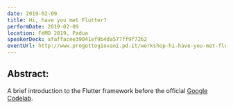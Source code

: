 ```yaml
---
date: 2019-02-09
title: Hi, have you met Flutter?
performDate: 2019-02-09
location: FéMO 2019, Padua
speakerDeck: afaffacee39041ef9b4da577ff9f7262
eventUrl: http://www.progettogiovani.pd.it/workshop-hi-have-you-met-flutter/
---
```


## Abstract:
A brief introduction to the Flutter framework before the official [Google Codelab](https://codelabs.developers.google.com/codelabs/first-flutter-app-pt1/#0).
